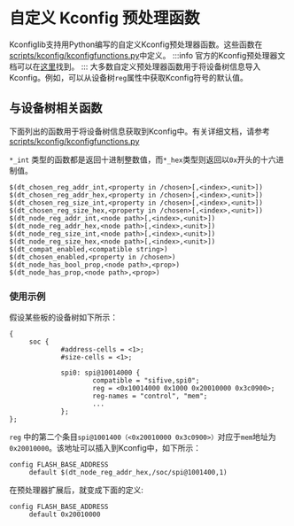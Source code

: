 # 自定义 Kconfig 预处理函数

Kconfiglib支持用Python编写的自定义Kconfig预处理器函数。这些函数在[scripts/kconfig/kconfigfunctions.py](https://cloud.listenai.com/zephyr/zephyr/-/tree/master/scripts/kconfig/kconfigfunctions.py.)中定义。
:::info 
官方的Kconfig预处理器文档可以在[这里](https://www.kernel.org/doc/html/latest/kbuild/kconfig-macro-language.html)找到。
:::
大多数自定义预处理器函数用于将设备树信息导入Kconfig。例如，可以从设备树`reg`属性中获取Kconfig符号的默认值。

## 与设备树相关函数
 
下面列出的函数用于将设备树信息获取到Kconfig中。有关详细文档，请参考[scripts/kconfig/kconfigfunctions.py](https://cloud.listenai.com/zephyr/zephyr/-/tree/master/scripts/kconfig/kconfigfunctions.py.)
 
`*_int` 类型的函数都是返回十进制整数值，而`*_hex`类型则返回以`0x`开头的十六进制值。

```
$(dt_chosen_reg_addr_int,<property in /chosen>[,<index>,<unit>])
$(dt_chosen_reg_addr_hex,<property in /chosen>[,<index>,<unit>])
$(dt_chosen_reg_size_int,<property in /chosen>[,<index>,<unit>])
$(dt_chosen_reg_size_hex,<property in /chosen>[,<index>,<unit>])
$(dt_node_reg_addr_int,<node path>[,<index>,<unit>])
$(dt_node_reg_addr_hex,<node path>[,<index>,<unit>])
$(dt_node_reg_size_int,<node path>[,<index>,<unit>])
$(dt_node_reg_size_hex,<node path>[,<index>,<unit>])
$(dt_compat_enabled,<compatible string>)
$(dt_chosen_enabled,<property in /chosen>)
$(dt_node_has_bool_prop,<node path>,<prop>)
$(dt_node_has_prop,<node path>,<prop>)
```
### 使用示例

假设某些板的设备树如下所示：

```
{
     soc {
             #address-cells = <1>;
             #size-cells = <1>;

             spi0: spi@10014000 {
                     compatible = "sifive,spi0";
                     reg = <0x10014000 0x1000 0x20010000 0x3c0900>;
                     reg-names = "control", "mem";
                     ...
             };
};
```

`reg` 中的第二个条目`spi@1001400（<0x20010000 0x3c0900>）`对应于`mem`地址为`0x20010000`。该地址可以插入到Kconfig中，如下所示：

```
config FLASH_BASE_ADDRESS
     default $(dt_node_reg_addr_hex,/soc/spi@1001400,1)
```

在预处理器扩展后，就变成下面的定义: 
```
config FLASH_BASE_ADDRESS
     default 0x20010000
```